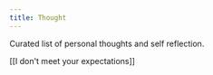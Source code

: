 ```yaml
---
title: Thought
---
```


Curated list of personal thoughts and self reflection.

[[I don't meet your expectations]]